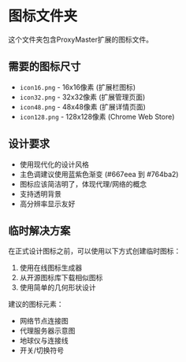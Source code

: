 # 图标文件夹

这个文件夹包含ProxyMaster扩展的图标文件。

## 需要的图标尺寸

- `icon16.png` - 16x16像素 (扩展栏图标)
- `icon32.png` - 32x32像素 (扩展管理页面)
- `icon48.png` - 48x48像素 (扩展详情页面)
- `icon128.png` - 128x128像素 (Chrome Web Store)

## 设计要求

- 使用现代化的设计风格
- 主色调建议使用蓝紫色渐变 (#667eea 到 #764ba2)
- 图标应该简洁明了，体现代理/网络的概念
- 支持透明背景
- 高分辨率显示友好

## 临时解决方案

在正式设计图标之前，可以使用以下方式创建临时图标：

1. 使用在线图标生成器
2. 从开源图标库下载相似图标
3. 使用简单的几何形状设计

建议的图标元素：
- 网络节点连接图
- 代理服务器示意图
- 地球仪与连接线
- 开关/切换符号 
